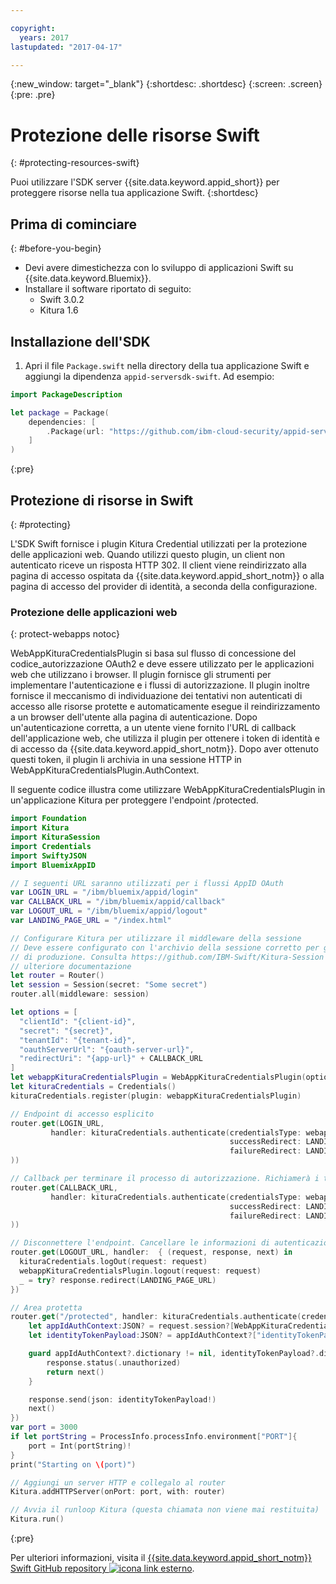 ```yaml
---

copyright:
  years: 2017
lastupdated: "2017-04-17"

---
```


{:new_window: target="_blank"}
{:shortdesc: .shortdesc}
{:screen: .screen}
{:pre: .pre}


# Protezione delle risorse Swift
{: #protecting-resources-swift}

Puoi utilizzare l'SDK server {{site.data.keyword.appid_short}} per proteggere risorse nella tua applicazione Swift.
{:shortdesc}


## Prima di cominciare
{: #before-you-begin}

* Devi avere dimestichezza con lo sviluppo di applicazioni Swift su {{site.data.keyword.Bluemix}}.
* Installare il software riportato di seguito:
    * Swift 3.0.2
    * Kitura 1.6


## Installazione dell'SDK

1. Apri il file `Package.swift` nella directory della tua applicazione Swift e aggiungi la dipendenza `appid-serversdk-swift`. Ad esempio:

  ```swift
  import PackageDescription

  let package = Package(
      dependencies: [
          .Package(url: "https://github.com/ibm-cloud-security/appid-serversdk-swift.git", majorVersion: 1)
      ]
  )
  ```
  {:pre}

## Protezione di risorse in Swift
{: #protecting}

L'SDK Swift fornisce i plugin Kitura Credential utilizzati per la protezione delle applicazioni web. Quando utilizzi questo plugin, un client non autenticato riceve un risposta HTTP 302. Il client viene reindirizzato alla pagina di accesso ospitata da {{site.data.keyword.appid_short_notm}} o alla pagina di accesso del provider di identità, a seconda della configurazione.



### Protezione delle applicazioni web
{: protect-webapps notoc}

WebAppKituraCredentialsPlugin si basa sul flusso di concessione del codice_autorizzazione OAuth2 e deve essere utilizzato per le applicazioni web che utilizzano i browser. Il plugin fornisce gli strumenti per implementare l'autenticazione e i flussi di autorizzazione. Il plugin inoltre fornisce il meccanismo di individuazione dei tentativi non autenticati di accesso alle risorse protette e automaticamente esegue il reindirizzamento a un browser dell'utente alla pagina di autenticazione. Dopo un'autenticazione corretta, a un utente viene fornito l'URL di callback dell'applicazione web, che utilizza il plugin per ottenere i token di identità e di accesso da {{site.data.keyword.appid_short_notm}}. Dopo aver ottenuto questi token, il plugin li archivia in una sessione HTTP in WebAppKituraCredentialsPlugin.AuthContext.

Il seguente codice illustra come utilizzare WebAppKituraCredentialsPlugin in un'applicazione Kitura per proteggere l'endpoint /protected.

  ```swift
  import Foundation
  import Kitura
  import KituraSession
  import Credentials
  import SwiftyJSON
  import BluemixAppID

  // I seguenti URL saranno utilizzati per i flussi AppID OAuth
  var LOGIN_URL = "/ibm/bluemix/appid/login"
  var CALLBACK_URL = "/ibm/bluemix/appid/callback"
  var LOGOUT_URL = "/ibm/bluemix/appid/logout"
  var LANDING_PAGE_URL = "/index.html"

  // Configurare Kitura per utilizzare il middleware della sessione
  // Deve essere configurato con l'archivio della sessione corretto per gli ambienti
  // di produzione. Consulta https://github.com/IBM-Swift/Kitura-Session per
  // ulteriore documentazione
  let router = Router()
  let session = Session(secret: "Some secret")
  router.all(middleware: session)

  let options = [
  	"clientId": "{client-id}",
  	"secret": "{secret}",
  	"tenantId": "{tenant-id}",
  	"oauthServerUrl": "{oauth-server-url}",
  	"redirectUri": "{app-url}" + CALLBACK_URL
  ]
  let webappKituraCredentialsPlugin = WebAppKituraCredentialsPlugin(options: options)
  let kituraCredentials = Credentials()
  kituraCredentials.register(plugin: webappKituraCredentialsPlugin)

  // Endpoint di accesso esplicito
  router.get(LOGIN_URL,
  		   handler: kituraCredentials.authenticate(credentialsType: webappKituraCredentialsPlugin.name,
  												   successRedirect: LANDING_PAGE_URL,
  												   failureRedirect: LANDING_PAGE_URL
  ))

  // Callback per terminare il processo di autorizzazione. Richiamerà i token di identità e di accesso da AppID
  router.get(CALLBACK_URL,
  		   handler: kituraCredentials.authenticate(credentialsType: webappKituraCredentialsPlugin.name,
  												   successRedirect: LANDING_PAGE_URL,
  												   failureRedirect: LANDING_PAGE_URL
  ))

  // Disconnettere l'endpoint. Cancellare le informazioni di autenticazione dalla sessione
  router.get(LOGOUT_URL, handler:  { (request, response, next) in
  	kituraCredentials.logOut(request: request)
  	webappKituraCredentialsPlugin.logout(request: request)
  	_ = try? response.redirect(LANDING_PAGE_URL)
  })

  // Area protetta
  router.get("/protected", handler: kituraCredentials.authenticate(credentialsType: webappKituraCredentialsPlugin.name), { (request, response, next) in
      let appIdAuthContext:JSON? = request.session?[WebAppKituraCredentialsPlugin.AuthContext]
      let identityTokenPayload:JSON? = appIdAuthContext?["identityTokenPayload"]

      guard appIdAuthContext?.dictionary != nil, identityTokenPayload?.dictionary != nil else {
          response.status(.unauthorized)
          return next()
      }

      response.send(json: identityTokenPayload!)
      next()
  })
  var port = 3000
  if let portString = ProcessInfo.processInfo.environment["PORT"]{
      port = Int(portString)!
  }
  print("Starting on \(port)")

  // Aggiungi un server HTTP e collegalo al router
  Kitura.addHTTPServer(onPort: port, with: router)

  // Avvia il runloop Kitura (questa chiamata non viene mai restituita)
  Kitura.run()
  ```
  {:pre}

Per ulteriori informazioni, visita il <a href="https://github.com/ibm-cloud-security/appid-serversdk-swift" target="_blank">{{site.data.keyword.appid_short_notm}} Swift GitHub repository <img src="../../icons/launch-glyph.svg" alt="icona link esterno"></a>.

